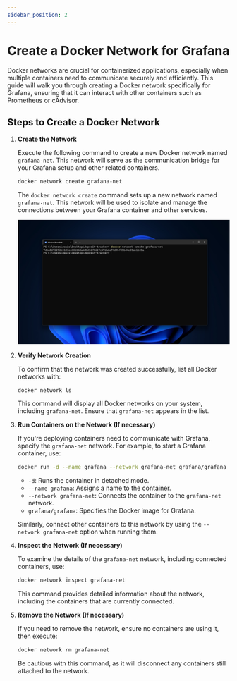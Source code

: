 ```yaml
---
sidebar_position: 2
--- 
```


# Create a Docker Network for Grafana


Docker networks are crucial for containerized applications, especially when multiple containers need to communicate securely and efficiently. This guide will walk you through creating a Docker network specifically for Grafana, ensuring that it can interact with other containers such as Prometheus or cAdvisor.

## Steps to Create a Docker Network

1. **Create the Network**

   Execute the following command to create a new Docker network named `grafana-net`. This network will serve as the communication bridge for your Grafana setup and other related containers.

   ```bash
   docker network create grafana-net
   ```
    
   The `docker network create` command sets up a new network named `grafana-net`. This network will be used to isolate and manage the connections between your Grafana container and other services.

   ![alt text](img/docker-net.png)

2. **Verify Network Creation**

   To confirm that the network was created successfully, list all Docker networks with:

   ```bash
   docker network ls
   ```

   This command will display all Docker networks on your system, including `grafana-net`. Ensure that `grafana-net` appears in the list.

3. **Run Containers on the Network (If necessary)**

   If you're deploying containers need to communicate with Grafana, specify the `grafana-net` network. For example, to start a Grafana container, use:

   ```bash
   docker run -d --name grafana --network grafana-net grafana/grafana
   ```

   - `-d`: Runs the container in detached mode.
   - `--name grafana`: Assigns a name to the container.
   - `--network grafana-net`: Connects the container to the `grafana-net` network.
   - `grafana/grafana`: Specifies the Docker image for Grafana.

   Similarly, connect other containers to this network by using the `--network grafana-net` option when running them.

4. **Inspect the Network (If necessary)**

   To examine the details of the `grafana-net` network, including connected containers, use:

   ```bash
   docker network inspect grafana-net
   ```

   This command provides detailed information about the network, including the containers that are currently connected.

5. **Remove the Network (If necessary)**

   If you need to remove the network, ensure no containers are using it, then execute:

   ```bash
   docker network rm grafana-net
   ```

   Be cautious with this command, as it will disconnect any containers still attached to the network.

